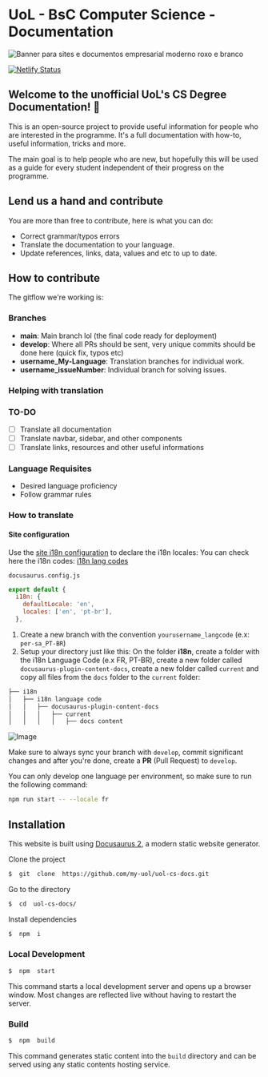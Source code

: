 # UoL - BsC Computer Science - Documentation  

![Banner para sites e documentos empresarial moderno roxo e branco](https://github.com/my-uol/uol-cs-docs/assets/83146584/af5190e1-1292-40d7-aa78-8faa1608ce2b)


[![Netlify Status](https://api.netlify.com/api/v1/badges/d14c50b9-c5ce-4121-b8a6-a57a49cbcde0/deploy-status)](https://app.netlify.com/sites/uol-cs-docs/deploys)

## Welcome to the unofficial UoL's CS Degree Documentation! 👋

This is an open-source project to provide useful information for people who are interested in the programme. It's a full documentation with how-to, useful information, tricks and more.

The main goal is to help people who are new, but hopefully this will be used as a guide for every student independent of their progress on the programme.

## Lend us a hand and contribute

You are more than free to contribute, here is what you can do:

- Correct grammar/typos errors
- Translate the documentation to your language.
- Update references, links, data, values and etc to up to date.

## How to contribute

The gitflow we're working is:

### Branches

- **main**: Main branch lol (the final code ready for deployment)
- **develop**: Where all PRs should be sent, very unique commits should be done here (quick fix, typos etc)
- **username_My-Language**: Translation branches for individual work.
- **username_issueNumber**: Individual branch for solving issues.

### Helping with translation

### TO-DO

- [ ] Translate all documentation
- [ ] Translate navbar, sidebar, and other components
- [ ] Translate links, resources and other useful informations

### Language Requisites

- Desired language proficiency
- Follow grammar rules

### How to translate

#### Site configuration[​](https://docusaurus.io/docs/i18n/tutorial#site-configuration "Direct link to Site configuration")

Use the  [site i18n configuration](https://docusaurus.io/docs/api/docusaurus-config#i18n)  to declare the i18n locales:
You can check here the i18n codes: [i18n lang codes](https://www.w3.org/International/O-charset-lang.html)

`docusaurus.config.js`

```js
export default {
  i18n: {
    defaultLocale: 'en',
    locales: ['en', 'pt-br'],
  },
```

 1. Create a new branch with the convention `yourusername_langcode` (e.x: `per-sa_PT-BR`)
 2. Setup your directory just like this: On the folder **i18n**, create a folder with the i18n Language Code (e.x FR, PT-BR), create a new folder called `docusaurus-plugin-content-docs`, create a new folder called `current` and copy all files from the `docs` folder to the `current` folder:

 ```markdown
├── i18n
│   ├── i18n language code
│   │   ├── docusaurus-plugin-content-docs
│   │   │   ├── current
│   │   │   │   ├── docs content
```

![Image](https://github.com/my-uol/uol-cs-docs/assets/83146584/1f65668a-a0c0-4770-9a31-f765e5f5dd7c)

Make sure to always sync your branch with `develop`, commit significant changes and after you're done, create a **PR** (Pull Request) to `develop`.

You can only develop one language per environment, so make sure to run the following command:

```bash
npm run start -- --locale fr
````

## Installation

This website is built using [Docusaurus 2](https://docusaurus.io/), a modern static website generator.

Clone the project

```bash
$  git  clone  https://github.com/my-uol/uol-cs-docs.git
```

Go to the directory

```bash
$  cd  uol-cs-docs/
```

Install dependencies

```bash
$  npm  i
```

### Local Development

```bash
$  npm  start
```

This command starts a local development server and opens up a browser window. Most changes are reflected live without having to restart the server.

### Build

```bash
$  npm  build
```

This command generates static content into the `build` directory and can be served using any static contents hosting service.
